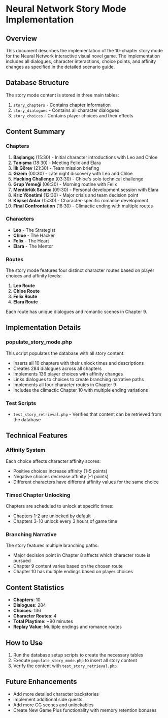 # Neural Network Story Mode Implementation

## Overview

This document describes the implementation of the 10-chapter story mode for the Neural Network interactive visual novel game. The implementation includes all dialogues, character interactions, choice points, and affinity changes as specified in the detailed scenario guide.

## Database Structure

The story mode content is stored in three main tables:

1. `story_chapters` - Contains chapter information
2. `story_dialogues` - Contains all character dialogues
3. `story_choices` - Contains player choices and their effects

## Content Summary

### Chapters

1. **Başlangıç** (15:30) - Initial character introductions with Leo and Chloe
2. **Tanışma** (18:30) - Meeting Felix and Elara
3. **İlk Görev** (21:30) - Team mission briefing
4. **Gizem** (00:30) - Late night discovery with Leo and Chloe
5. **Hacking Challenge** (03:30) - Chloe's solo technical challenge
6. **Grup Yemeği** (06:30) - Morning routine with Felix
7. **Mentörlük Seansı** (09:30) - Personal development session with Elara
8. **Kriz Yönetimi** (12:30) - Major crisis and team decision point
9. **Kişisel Anlar** (15:30) - Character-specific romance development
10. **Final Confrontation** (18:30) - Climactic ending with multiple routes

### Characters

- **Leo** - The Strategist
- **Chloe** - The Hacker
- **Felix** - The Heart
- **Elara** - The Mentor

### Routes

The story mode features four distinct character routes based on player choices and affinity levels:

1. **Leo Route**
2. **Chloe Route**
3. **Felix Route**
4. **Elara Route**

Each route has unique dialogues and romantic scenes in Chapter 9.

## Implementation Details

### populate_story_mode.php

This script populates the database with all story content:

- Inserts all 10 chapters with their unlock times and descriptions
- Creates 284 dialogues across all chapters
- Implements 136 player choices with affinity changes
- Links dialogues to choices to create branching narrative paths
- Implements all four character routes in Chapter 9
- Includes the climactic Chapter 10 with multiple ending variations

### Test Scripts

- `test_story_retrieval.php` - Verifies that content can be retrieved from the database

## Technical Features

### Affinity System

Each choice affects character affinity scores:
- Positive choices increase affinity (1-5 points)
- Negative choices decrease affinity (-1 points)
- Different characters have different affinity values for the same choice

### Timed Chapter Unlocking

Chapters are scheduled to unlock at specific times:
- Chapters 1-2 are unlocked by default
- Chapters 3-10 unlock every 3 hours of game time

### Branching Narrative

The story features multiple branching paths:
- Major decision point in Chapter 8 affects which character route is pursued
- Chapter 9 content varies based on the chosen route
- Chapter 10 has multiple endings based on player choices

## Content Statistics

- **Chapters**: 10
- **Dialogues**: 284
- **Choices**: 136
- **Character Routes**: 4
- **Total Playtime**: ~90 minutes
- **Replay Value**: Multiple endings and romance routes

## How to Use

1. Run the database setup scripts to create the necessary tables
2. Execute `populate_story_mode.php` to insert all story content
3. Verify the content with `test_story_retrieval.php`

## Future Enhancements

- Add more detailed character backstories
- Implement additional side quests
- Add more CG scenes and unlockables
- Create New Game Plus functionality with memory retention bonuses